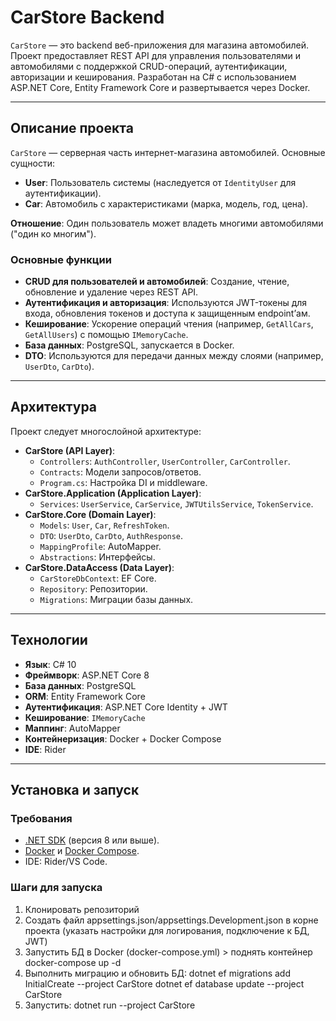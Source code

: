 # CarStore Backend

`CarStore` — это backend веб-приложения для магазина автомобилей. Проект предоставляет REST API для управления пользователями и автомобилями с поддержкой CRUD-операций, аутентификации, авторизации и кеширования. Разработан на C# с использованием ASP.NET Core, Entity Framework Core и развертывается через Docker.

---

## Описание проекта

`CarStore` — серверная часть интернет-магазина автомобилей. Основные сущности:
- **User**: Пользователь системы (наследуется от `IdentityUser` для аутентификации).
- **Car**: Автомобиль с характеристиками (марка, модель, год, цена).

**Отношение**: Один пользователь может владеть многими автомобилями ("один ко многим").

### Основные функции
- **CRUD для пользователей и автомобилей**: Создание, чтение, обновление и удаление через REST API.
- **Аутентификация и авторизация**: Используются JWT-токены для входа, обновления токенов и доступа к защищенным endpoint’ам.
- **Кеширование**: Ускорение операций чтения (например, `GetAllCars`, `GetAllUsers`) с помощью `IMemoryCache`.
- **База данных**: PostgreSQL, запускается в Docker.
- **DTO**: Используются для передачи данных между слоями (например, `UserDto`, `CarDto`).

---

## Архитектура

Проект следует многослойной архитектуре:

- **CarStore (API Layer)**:
   - `Controllers`: `AuthController`, `UserController`, `CarController`.
   - `Contracts`: Модели запросов/ответов.
   - `Program.cs`: Настройка DI и middleware.
- **CarStore.Application (Application Layer)**:
   - `Services`: `UserService`, `CarService`, `JWTUtilsService`, `TokenService`.
- **CarStore.Core (Domain Layer)**:
   - `Models`: `User`, `Car`, `RefreshToken`.
   - `DTO`: `UserDto`, `CarDto`, `AuthResponse`.
   - `MappingProfile`: AutoMapper.
   - `Abstractions`: Интерфейсы.
- **CarStore.DataAccess (Data Layer)**:
   - `CarStoreDbContext`: EF Core.
   - `Repository`: Репозитории.
   - `Migrations`: Миграции базы данных.

---

## Технологии

- **Язык**: C# 10
- **Фреймворк**: ASP.NET Core 8
- **База данных**: PostgreSQL
- **ORM**: Entity Framework Core
- **Аутентификация**: ASP.NET Core Identity + JWT
- **Кеширование**: `IMemoryCache`
- **Маппинг**: AutoMapper
- **Контейнеризация**: Docker + Docker Compose
- **IDE**: Rider

---

## Установка и запуск

### Требования
- [.NET SDK](https://dotnet.microsoft.com/download) (версия 8 или выше).
- [Docker](https://www.docker.com/get-started) и [Docker Compose](https://docs.docker.com/compose/install/).
- IDE: Rider/VS Code.

### Шаги для запуска
1. Клонировать репозиторий
2. Создать файл appsettings.json/appsettings.Development.json в корне проекта (указать настройки для логирования, подключение к БД, JWT)
3. Запустить БД в Docker (docker-compose.yml) > поднять контейнер docker-compose up -d
4. Выполнить мигрaцию и обновить БД: dotnet ef migrations add InitialCreate --project CarStore dotnet ef database update --project CarStore
5. Запустить: dotnet run --project CarStore

